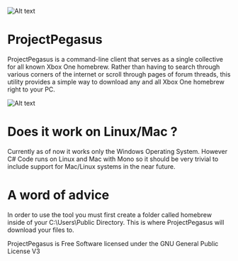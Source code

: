 ![Alt text](  https://travis-ci.org/travis-ci/travis-web.svg?branch=master )
# ProjectPegasus
ProjectPegasus is a command-line client that serves as a single collective for
all known Xbox One homebrew. Rather than having to search through various corners
of the internet or scroll through pages of forum threads, this utility provides a
simple way to download any and all Xbox One homebrew right to your PC. 

![Alt text](  http://i.imgur.com/KzH9EoX.png "ProjectPegasus")

# Does it work on Linux/Mac ?
Currently as of now it works only the Windows Operating System. However C# Code runs on Linux and Mac with Mono
so it should be very trivial to include support for Mac/Linux systems in the near future.

# A word of advice
In order to use the tool you must first create a folder called homebrew inside of your
C:\Users\Public Directory. This is where ProjectPegasus will download your files to.


ProjectPegasus is Free Software licensed under the GNU General Public License V3
